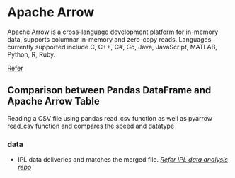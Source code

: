 # Apache Arrow

Apache Arrow is a cross-language development platform for in-memory data, supports columnar in-memory and zero-copy reads. Languages currently supported include C, C++, C#, Go, Java, JavaScript, MATLAB, Python, R, Ruby.

[Refer](https://arrow.apache.org/)

## Comparison between Pandas DataFrame and Apache Arrow Table

Reading a CSV file using pandas read\_csv function as well as pyarrow read_csv function and compares the speed and datatype

### data

- IPL data deliveries and matches the merged file. *[Refer IPL data analysis repo](https://github.com/nagaraj-datascientist/ipl_data_analysis)*


